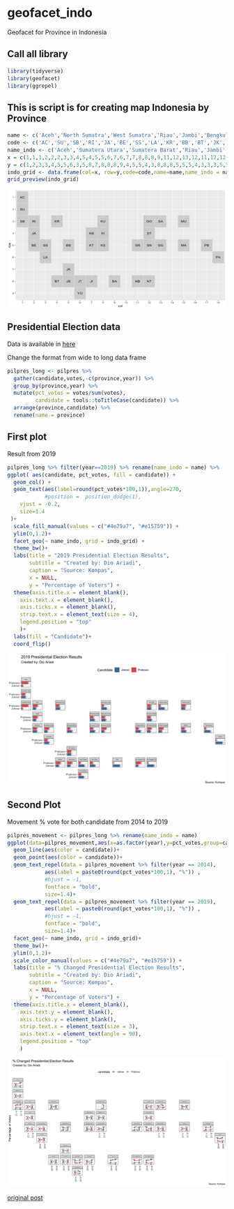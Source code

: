 # geofacet_indo
Geofacet for Province in Indonesia

## Call all library
```r
library(tidyverse)
library(geofacet)
library(ggrepel)
```

## This is script is for creating map Indonesia by Province
```r
name <- c('Aceh','North Sumatra','West Sumatra','Riau','Jambi','Bengkulu','South Sumatra','Lampung','Riau Islands','Bangka Belitung','Banten','Jakarta','West Java','Central Java','East Java','Yogyakarta','West Kalimantan','Central Kalimantan','South Kalimantan','East Kalimantan','North Kalimantan','Bali','West Nusa Tenggara','East Nusa Tenggara','Southeast Sulawesi','South Sulawesi','West Sulawesi','Central Sulawesi','Gorontalo','North Sulawesi','North Maluku','Maluku','West Papua','Papua')
code <- c('AC','SU','SB','RI','JA','BE','SS','LA','KR','BB','BT','JK','JB','JT','JI','YO','KB','KT','KS','KI','KU','BA','NB','NT','SG','SN','SR','ST','GO','SA','MU','MA','PB','PA')
name_indo <- c('Aceh','Sumatera Utara','Sumatera Barat','Riau','Jambi','Bengkulu','Sumatera Selatan','Lampung','Kepulauan Riau','Bangka Belitung','Banten','DKI Jakarta','Jawa Barat','Jawa Tengah','Jawa Timur','DI Yogyakarta','Kalimantan Barat','Kalimantan Tengah','Kalimantan Selatan','Kalimantan Timur','Kalimantan Utara','Bali','Nusa Tenggara Barat','Nusa Tenggara Timur','Sulawesi Tenggara','Sulawesi Selatan','Sulawesi Barat','Sulawesi Tengah','Gorontalo','Sulawesi Utara','Maluku Utara','Maluku','Papua Barat','Papua')
x = c(1,1,1,2,2,2,3,3,4,5,4,5,5,6,7,6,7,7,8,8,8,9,11,12,13,12,11,12,12,13,15,15,17,18)
y = c(1,2,3,3,4,5,5,6,3,5,8,7,8,8,8,9,4,5,5,4,3,8,8,8,5,5,5,4,3,3,3,5,5,6)
indo_grid <- data.frame(col=x, row=y,code=code,name=name,name_indo = name_indo)
grid_preview(indo_grid)
```

![preview-geofacet-indo](https://github.com/dioariadi/geofacet_indo/blob/master/geofacet_indonesia/tutorial-geofacet-indonesia.png)



## Presidential Election data

Data is available in [here](https://github.com/dioariadi/geofacet_indo/blob/master/geofacet_indonesia/pilpres.rds)

Change the format from wide to long data frame
```r
pilpres_long <- pilpres %>%
  gather(candidate,votes,-c(province,year)) %>% 
  group_by(province,year) %>% 
  mutate(pct_votes = votes/sum(votes),
         candidate = tools::toTitleCase(candidate)) %>% 
  arrange(province,candidate) %>% 
  rename(name = province) 
```


## First plot

Result from 2019

```r
pilpres_long %>% filter(year==2019) %>% rename(name_indo = name) %>% 
ggplot( aes(candidate, pct_votes, fill = candidate)) +
  geom_col() +
  geom_text(aes(label=round(pct_votes*100,1)),angle=270,
            #position =  position_dodge(1),
    vjust = -0.2,
    size=1.4
 )+
  scale_fill_manual(values = c("#4e79a7", "#e15759")) +
  ylim(0,1.2)+
  facet_geo(~ name_indo, grid = indo_grid) +
  theme_bw()+
  labs(title = "2019 Presidential Election Results",
       subtitle = "Created by: Dio Ariadi",
       caption = "Source: Kompas",
       x = NULL,
       y = "Percentage of Voters") +
  theme(axis.title.x = element_blank(),
    axis.text.x = element_blank(),
    axis.ticks.x = element_blank(),
    strip.text.x = element_text(size = 4),
    legend.position = "top"
    )+
  labs(fill = "Candidate")+
  coord_flip()
```
![2019_presidential_election](https://github.com/dioariadi/geofacet_indo/blob/master/geofacet_indonesia/presidential_election_2019.png)

## Second Plot

Movement % vote for both candidate from 2014 to 2019
```r
pilpres_movement <- pilpres_long %>% rename(name_indo = name)
ggplot(data=pilpres_movement,aes(x=as.factor(year),y=pct_votes,group=candidate))+
  geom_line(aes(color = candidate))+
  geom_point(aes(color = candidate))+
  geom_text_repel(data = pilpres_movement %>% filter(year == 2014), 
            aes(label = paste0(round(pct_votes*100,1), "%")) , 
            #hjust = -1, 
            fontface = "bold",
            size=1.4)+
  geom_text_repel(data = pilpres_movement %>% filter(year == 2019), 
            aes(label = paste0(round(pct_votes*100,1), "%")) , 
            #hjust = -1, 
            fontface = "bold",
            size=1.4)+
  facet_geo(~ name_indo, grid = indo_grid)+
  theme_bw()+
  ylim(0,1.2)+
  scale_color_manual(values = c("#4e79a7", "#e15759")) +
  labs(title = "% Changed Presidential Election Results",
       subtitle = "Created by: Dio Ariadi",
       caption = "Source: Kompas",
       x = NULL,
       y = "Percentage of Voters") +
  theme(axis.title.x = element_blank(),
    axis.text.y = element_blank(),
    axis.ticks.y = element_blank(),
    strip.text.x = element_text(size = 3),
    axis.text.x = element_text(angle = 90),
    legend.position = "top"
    )
```
![2014-2019_presidential_election movement % voters](https://github.com/dioariadi/geofacet_indo/blob/master/geofacet_indonesia/presidential_election_2014_2019.png)

[original post](https://datawizart.com/r/r-chart-types/r-geofacet-will-change-how-we-visualize-spatial-data/)
